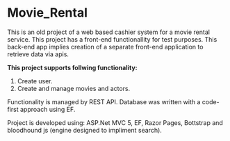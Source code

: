 # Movie_Rental
This is an old project of a web based cashier system for a movie rental service.
This project has a front-end functionallity for test purposes. This back-end app implies creation of a separate front-end application to retrieve data via apis.

**This project supports follwing functionality:**
  1. Create user.
  2. Create and manage movies and actors.

Functionality is managed by REST API.
Database was written with a code-first approach using EF. 

Project is developed using: ASP.Net MVC 5, EF, Razor Pages, Bottstrap and bloodhound js (engine designed to impliment search).
